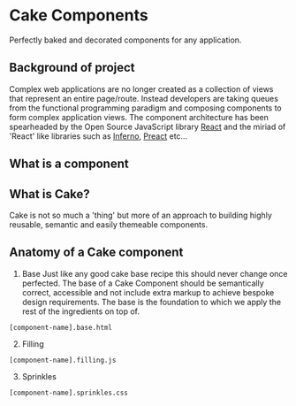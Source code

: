 # Cake Components
Perfectly baked and decorated components for any application.

## Background of project
Complex web applications are no longer created as a collection of views that represent an entire page/route. Instead developers are taking queues from the functional programming paradigm and composing components to form complex application views. The component architecture has been spearheaded by the Open Source JavaScript library [React](https://facebook.github.io/react/) and the miriad of 'React' like libraries such as [Inferno](https://github.com/infernojs/inferno), [Preact](https://github.com/developit/preact) etc... 

## What is a component

## What is Cake?
Cake is not so much a 'thing' but more of an approach to building highly reusable, semantic and easily themeable components. 

## Anatomy of a Cake component

1. Base
Just like any good cake base recipe this should never change once perfected. The base of a Cake Component should be semantically correct, accessible and not include extra markup to achieve bespoke design requirements. The base is the foundation to which we apply the rest of the ingredients on top of.

```
[component-name].base.html
```

2. Filling
```
[component-name].filling.js
```

3. Sprinkles
```
[component-name].sprinkles.css
```
